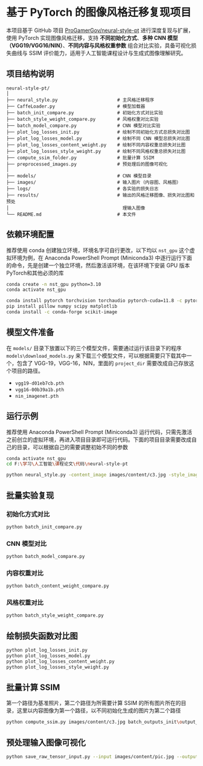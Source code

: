 
# 基于 PyTorch 的图像风格迁移复现项目

本项目基于 GitHub 项目 [ProGamerGov/neural-style-pt](https://github.com/ProGamerGov/neural-style-pt) 进行深度复现与扩展，使用 PyTorch 实现图像风格迁移，支持 **不同初始化方式**、**多种 CNN 模型（VGG19/VGG16/NIN）**、**不同内容与风格权重参数** 组合对比实验，具备可视化损失曲线与 SSIM 评价能力，适用于人工智能课程设计与生成式图像理解研究。

##  项目结构说明

```
neural-style-pt/
│
├── neural_style.py                      # 主风格迁移程序
├── CaffeLoader.py                       # 模型加载器
├── batch_init_compare.py                # 初始化方式对比实验
├── batch_style_weight_compare.py        # 风格权重对比实验
├── batch_model_compare.py               # CNN 模型对比实验
├── plot_log_losses_init.py              # 绘制不同初始化方式总损失对比图
├── plot_log_losses_model.py             # 绘制不同 CNN 模型总损失对比图
├── plot_log_losses_content_weight.py    # 绘制不同内容权重总损失对比图
├── plot_log_losses_style_weight.py      # 绘制不同风格权重总损失对比图
├── compute_ssim_folder.py               # 批量计算 SSIM
├── preprocessed_images.py               # 预处理后的图像可视化
│
├── models/                              # CNN 模型目录
├── images/                              # 输入图片（内容图、风格图）
├── logs/                                # 各实验的损失日志
├── results/                             # 输出的风格迁移图像、损失对比图和预处
│                                          理输入图像
└── README.md                            # 本文件
```

## 依赖环境配置
推荐使用 conda 创建独立环境，环境名字可自行更改，以下均以 `nst_gpu` 这个虚拟环境为例，在 Anaconda PowerShell Prompt (Miniconda3) 中逐行运行下面的命令，先是创建一个独立环境，然后激活该环境，在该环境下安装 GPU 版本 PyTorch和其他必须的库
```bash
conda create -n nst_gpu python=3.10
conda activate nst_gpu

conda install pytorch torchvision torchaudio pytorch-cuda=11.8 -c pytorch -c nvidia
pip install pillow numpy scipy matplotlib
conda install -c conda-forge scikit-image
```

## 模型文件准备

在 `models/` 目录下放置以下的三个模型文件，需要通过运行该目录下的程序 `models\download_models.py` 来下载三个模型文件，可以根据需要只下载其中一个，包含了 VGG-19，VGG-16，NIN，里面的 `project_dir` 需要改成自己存放这个项目的路径。

- `vgg19-d01eb7cb.pth`
- `vgg16-00b39a1b.pth`
- `nin_imagenet.pth`

## 运行示例
推荐使用 Anaconda PowerShell Prompt (Miniconda3) 运行代码，只需先激活之前创立的虚拟环境，再进入项目目录即可运行代码。下面的项目目录需要改成自己的目录，可以根据自己的需要调整初始不同的参数

```bash
conda activate nst_gpu
cd F:\学习\人工智能\课程论文\代码\neural-style-pt

python neural_style.py -content_image images/content/c3.jpg -style_image images/styles/s5.jpg -output_image images/results/r1.png -init image -init_image images/content/c3.jpg -style_weight 2e2 -content_weight 5e0 -tv_weight 0 -original_colors 1 
```

## 批量实验复现

### 初始化方式对比

```bash
python batch_init_compare.py
```

### CNN 模型对比

```bash
python batch_model_compare.py
```
### 内容权重对比

```bash
python batch_content_weight_compare.py
```

### 风格权重对比

```bash
python batch_style_weight_compare.py
```

## 绘制损失函数对比图

```bash
python plot_log_losses_init.py
python plot_log_losses_model.py
python plot_log_losses_content_weight.py
python plot_log_losses_style_weight.py
```

## 批量计算 SSIM
第一个路径为基准照片，第二个路径为所需要计算 SSIM 的所有图片所在的目录，这里以内容图像为第一个路径，以不同初始化生成的图片为第二个路径
```bash
python compute_ssim.py images/content/c3.jpg batch_outputs_init\output_init_image_content.png
```

## 预处理输入图像可视化
```bash
python save_raw_tensor_input.py --input images/content/pic.jpg --output preprocessed_input.png
```

